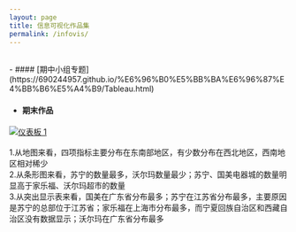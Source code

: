 ```yaml
---
layout: page
title: 信息可视化作品集
permalink: /infovis/
---
```

<br>
- #### [期中小组专题](https://690244957.github.io/%E6%96%B0%E5%BB%BA%E6%96%87%E4%BB%B6%E5%A4%B9/Tableau.html)



- #### 期末作品

<div class='tableauPlaceholder' id='viz1515082910659' style='position: relative;margin:0 auto;max-width:650px'>
	<noscript>
		<a href='#'><img alt='仪表板 1 ' src='https:&#47;&#47;public.tableau.com&#47;static&#47;images&#47;H3&#47;H3KR46TDM&#47;1_rss.png' style='border: none' /></a>
	</noscript>
	<object class='tableauViz'  style='display:none;'>
		<param name='host_url' value='https%3A%2F%2Fpublic.tableau.com%2F' /> 
		<param name='embed_code_version' value='3' /> <param name='path' value='shared&#47;H3KR46TDM' /> 
		<param name='toolbar' value='yes' /><param name='static_image' value='https:&#47;&#47;public.tableau.com&#47;static&#47;images&#47;H3&#47;H3KR46TDM&#47;1.png' /> 
		<param name='animate_transition' value='yes' /><param name='display_static_image' value='yes' />
		<param name='display_spinner' value='yes' /><param name='display_overlay' value='yes' />
		<param name='display_count' value='yes' /><param name='filter' value='publish=yes' />
	</object>
</div>                
<script type='text/javascript'>                    
var divElement = document.getElementById('viz1515082910659');                    
var vizElement = divElement.getElementsByTagName('object')[0];                    
vizElement.style.width='650px';vizElement.style.height='887px';                    
var scriptElement = document.createElement('script');                    
scriptElement.src = 'https://public.tableau.com/javascripts/api/viz_v1.js';                    
vizElement.parentNode.insertBefore(scriptElement, vizElement);                
</script>
<br>
1.从地图来看，四项指标主要分布在东南部地区，有少数分布在西北地区，西南地区相对稀少<br>
2.从条形图来看，苏宁的数量最多，沃尔玛数量最少；苏宁、国美电器城的数量明显高于家乐福、沃尔玛超市的数量<br>
3.从突出显示表来看，国美在广东省分布最多；苏宁在江苏省分布最多，主要原因是苏宁的总部位于江苏省；家乐福在上海市分布最多，而宁夏回族自治区和西藏自治区没有数据显示；沃尔玛在广东省分布最多<br>

